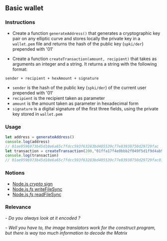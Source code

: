 ## Basic wallet

### Instructions

- Create a function `generateAddress()` that generates a cryptographic key pair on any elliptic curve and stores locally the private key in a `wallet.pem` file and returns the hash of the public key (`spki/der`) prepended with '01'

- Create a function `createTransaction(amount, recipient)` that takes as arguments an integer and a string. It returns a string with the following format:

`sender + recipient + hexAmount + signature`

- `sender` is the hash of the public key (`spki/der`) of the current user prepended with '01'
- `recipient` is the recipient taken as parameter
- `amount` is the amount taken as parameter in hexadecimal form
- `signature` is a digital signature of the first three fields, using the private key stored in `wallet.pem`

### Usage

```js
let address = generateAddress() 
console.log(address)
// 01ae9596973b45d10e6a65c7fdcc593f63283bd405539c77e83938750d29729fac
let transaction = createTransaction(200,"01ffa17f4e0bbb2f049f5d1f9d4ab9fad967e6b0ed9a8fc94563d0b4e47b62e169")
console.log(transaction)
// 01ae9596973b45d10e6a65c7fdcc593f63283bd405539c77e83938750d29729fac01ffa17f4e0bbb2f049f5d1f9d4ab9fad967e6b0ed9a8fc94563d0b4e47b62e1692003045022017cdeb0e982e0705044caeb73db8d86992282f466c8b124cff0bfef64ae8be72022100ec4c6025d83a726bb483ebd05e53da37de28eaeb5db85068e355974c3caffaa4
```

### Notions

- [Node.js _crypto_ sign](https://nodejs.org/docs/latest-v14.x/api/crypto.html#crypto_class_sign)
- [Node.js _fs_ writeFileSync](https://nodejs.org/docs/latest-v14.x/api/fs.html#fs_fs_writefilesync_file_data_options)
- [Node.js _fs_ readFileSync](https://nodejs.org/docs/latest-v14.x/api/fs.html#fs_fs_readfilesync_path_options)

### Relevance

_- Do you always look at it encoded ?_

_- Well you have to, the image translators work for the construct program, but there is way too much information to decode the Matrix_
